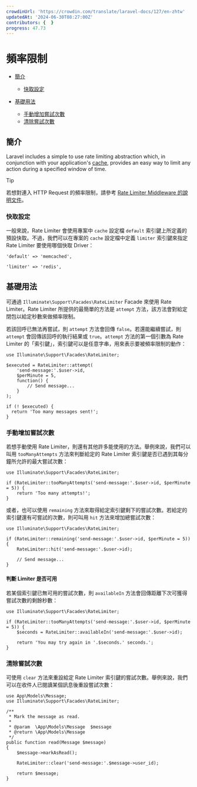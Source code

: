 ```yaml
---
crowdinUrl: 'https://crowdin.com/translate/laravel-docs/127/en-zhtw'
updatedAt: '2024-06-30T08:27:00Z'
contributors: {  }
progress: 47.73
---
```


# 頻率限制

- [簡介](#introduction)
  - [快取設定](#cache-configuration)
  
- [基礎用法](#basic-usage)
  - [手動增加嘗試次數](#manually-incrementing-attempts)
  - [清除嘗試次數](#clearing-attempts)
  

<a name="introduction"></a>

## 簡介

Laravel includes a simple to use rate limiting abstraction which, in conjunction with your application's [cache](cache), provides an easy way to limit any action during a specified window of time.

> [!TIP]  
> 若想對連入 HTTP Request 的頻率限制，請參考 [Rate Limiter Middleware 的說明文件](routing#rate-limiting)。

<a name="cache-configuration"></a>

### 快取設定

一般來說，Rate Limiter 會使用專案中 `cache` 設定檔 `default` 索引鍵上所定義的預設快取。不過，我們可以在專案的 `cache` 設定檔中定義 `limiter` 索引鍵來指定 Rate Limiter 要使用哪個快取 Driver：

    'default' => 'memcached',
    
    'limiter' => 'redis',
<a name="basic-usage"></a>

## 基礎用法

可通過 `Illuminate\Support\Facades\RateLimiter` Facade 來使用 Rate Limiter。Rate Limiter 所提供的最簡單的方法是 `attempt` 方法，該方法會對給定閉包以給定秒數來做頻率限制。

若該回呼已無法再嘗試，則 `attempt` 方法會回傳 `false`。若還能繼續嘗試，則 `attempt` 會回傳該回呼的執行結果或 `true`。`attempt` 方法的第一個引數為 Rate Limiter 的「索引鍵」，索引鍵可以是任意字串，用來表示要被頻率限制的動作：

    use Illuminate\Support\Facades\RateLimiter;
    
    $executed = RateLimiter::attempt(
        'send-message:'.$user->id,
        $perMinute = 5,
        function() {
            // Send message...
        }
    );
    
    if (! $executed) {
      return 'Too many messages sent!';
    }
<a name="manually-incrementing-attempts"></a>

### 手動增加嘗試次數

若想手動使用 Rate Limiter，則還有其他許多能使用的方法。舉例來說，我們可以叫用 `tooManyAttempts` 方法來判斷給定的 Rate Limiter 索引鍵是否已遇到其每分鐘所允許的最大嘗試次數：

    use Illuminate\Support\Facades\RateLimiter;
    
    if (RateLimiter::tooManyAttempts('send-message:'.$user->id, $perMinute = 5)) {
        return 'Too many attempts!';
    }
或者，也可以使用 `remaining` 方法來取得給定索引鍵剩下的嘗試次數。若給定的索引鍵還有可嘗試的次數，則可叫用 `hit` 方法來增加總嘗試次數：

    use Illuminate\Support\Facades\RateLimiter;
    
    if (RateLimiter::remaining('send-message:'.$user->id, $perMinute = 5)) {
        RateLimiter::hit('send-message:'.$user->id);
    
        // Send message...
    }
<a name="determining-limiter-availability"></a>

#### 判斷 Limiter 是否可用

若某個索引鍵已無可用的嘗試次數，則 `availableIn` 方法會回傳距離下次可獲得嘗試次數的剩餘秒數：

    use Illuminate\Support\Facades\RateLimiter;
    
    if (RateLimiter::tooManyAttempts('send-message:'.$user->id, $perMinute = 5)) {
        $seconds = RateLimiter::availableIn('send-message:'.$user->id);
    
        return 'You may try again in '.$seconds.' seconds.';
    }
<a name="clearing-attempts"></a>

### 清除嘗試次數

可使用 `clear` 方法來重設給定 Rate Limiter 索引鍵的嘗試次數。舉例來說，我們可以在收件人已閱讀某個訊息後重設嘗試次數：

    use App\Models\Message;
    use Illuminate\Support\Facades\RateLimiter;
    
    /**
     * Mark the message as read.
     *
     * @param  \App\Models\Message  $message
     * @return \App\Models\Message
     */
    public function read(Message $message)
    {
        $message->markAsRead();
    
        RateLimiter::clear('send-message:'.$message->user_id);
    
        return $message;
    }